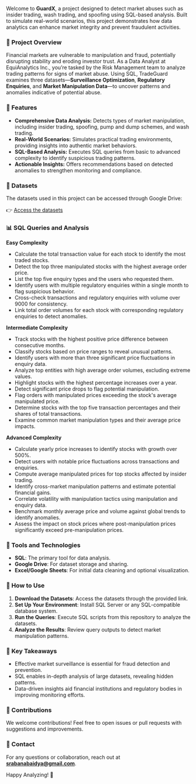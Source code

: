Welcome to **GuardX**, a project designed to detect market abuses such as insider trading, wash trading, and spoofing using SQL-based analysis. Built to simulate real-world scenarios, this project demonstrates how data analytics can enhance market integrity and prevent fraudulent activities.

### 📘 Project Overview
Financial markets are vulnerable to manipulation and fraud, potentially disrupting stability and eroding investor trust. As a Data Analyst at EquiAnalytics Inc., you’re tasked by the Risk Management team to analyze trading patterns for signs of market abuse. Using SQL, TradeGuard examines three datasets—**Surveillance Optimization**, **Regulatory Enquiries**, and **Market Manipulation Data**—to uncover patterns and anomalies indicative of potential abuse.

### 🚀 Features
- **Comprehensive Data Analysis:** Detects types of market manipulation, including insider trading, spoofing, pump and dump schemes, and wash trading.
- **Real-World Scenarios:** Simulates practical trading environments, providing insights into authentic market behaviors.
- **SQL-Based Analysis:** Executes SQL queries from basic to advanced complexity to identify suspicious trading patterns.
- **Actionable Insights:** Offers recommendations based on detected anomalies to strengthen monitoring and compliance.

### 📂 Datasets
The datasets used in this project can be accessed through Google Drive:

👉 [Access the datasets](https://drive.google.com/drive/folders/1ozDW3-iX_8DAAh-BXsyNp9MNn5BesFDa?usp=drive_link)

### 📊 SQL Queries and Analysis

**Easy Complexity**
- Calculate the total transaction value for each stock to identify the most traded stocks.
- Detect the top three manipulated stocks with the highest average order price.
- List the top five enquiry types and the users who requested them.
- Identify users with multiple regulatory enquiries within a single month to flag suspicious behavior.
- Cross-check transactions and regulatory enquiries with volume over 9000 for consistency.
- Link total order volumes for each stock with corresponding regulatory enquiries to detect anomalies.

**Intermediate Complexity**
- Track stocks with the highest positive price difference between consecutive months.
- Classify stocks based on price ranges to reveal unusual patterns.
- Identify users with more than three significant price fluctuations in enquiry data.
- Analyze top entities with high average order volumes, excluding extreme values.
- Highlight stocks with the highest percentage increases over a year.
- Detect significant price drops to flag potential manipulation.
- Flag orders with manipulated prices exceeding the stock's average manipulated price.
- Determine stocks with the top five transaction percentages and their shares of total transactions.
- Examine common market manipulation types and their average price impacts.

**Advanced Complexity**
- Calculate yearly price increases to identify stocks with growth over 500%.
- Detect users with notable price fluctuations across transactions and enquiries.
- Compute average manipulated prices for top stocks affected by insider trading.
- Identify cross-market manipulation patterns and estimate potential financial gains.
- Correlate volatility with manipulation tactics using manipulation and enquiry data.
- Benchmark monthly average price and volume against global trends to identify anomalies.
- Assess the impact on stock prices where post-manipulation prices significantly exceed pre-manipulation prices.

### 🧰 Tools and Technologies
- **SQL**: The primary tool for data analysis.
- **Google Drive**: For dataset storage and sharing.
- **Excel/Google Sheets**: For initial data cleaning and optional visualization.

### 📝 How to Use
1. **Download the Datasets**: Access the datasets through the provided link.
2. **Set Up Your Environment**: Install SQL Server or any SQL-compatible database system.
3. **Run the Queries**: Execute SQL scripts from this repository to analyze the datasets.
4. **Analyze the Results**: Review query outputs to detect market manipulation patterns.

### 🎯 Key Takeaways
- Effective market surveillance is essential for fraud detection and prevention.
- SQL enables in-depth analysis of large datasets, revealing hidden patterns.
- Data-driven insights aid financial institutions and regulatory bodies in improving monitoring efforts.

### 📢 Contributions
We welcome contributions! Feel free to open issues or pull requests with suggestions and improvements.

### 📧 Contact
For any questions or collaboration, reach out at **srabanabaidya@gmail.com**.

Happy Analyzing! 🌟

